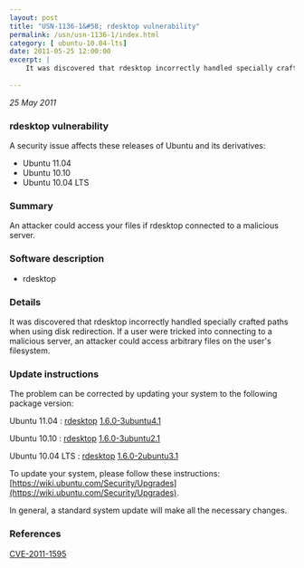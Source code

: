 ```yaml
---
layout: post
title: "USN-1136-1&#58; rdesktop vulnerability"
permalink: /usn/usn-1136-1/index.html
category: [ ubuntu-10.04-lts]
date: 2011-05-25 12:00:00
excerpt: |
    It was discovered that rdesktop incorrectly handled specially crafted paths when using disk redirection. If a user were tricked into connecting to a malicious server, an attacker could access arbitrary files on the user&#39;s filesystem. 
    
--- 
```

 
 

*25 May 2011*

### rdesktop vulnerability

A security issue affects these releases of Ubuntu and its derivatives:

* Ubuntu 11.04
* Ubuntu 10.10
* Ubuntu 10.04 LTS

### Summary

An attacker could access your files if rdesktop connected to a malicious server.

### Software description

* rdesktop 

### Details

It was discovered that rdesktop incorrectly handled specially crafted paths when using disk redirection. If a user were tricked into connecting to a malicious server, an attacker could access arbitrary files on the user&#39;s filesystem. 

### Update instructions

The problem can be corrected by updating your system to the following package version:

Ubuntu 11.04
 : [rdesktop](https://launchpad.net/ubuntu/+source/rdesktop) <span> [1.6.0-3ubuntu4.1](https://launchpad.net/ubuntu/+source/rdesktop/1.6.0-3ubuntu4.1) </span> 

Ubuntu 10.10
 : [rdesktop](https://launchpad.net/ubuntu/+source/rdesktop) <span> [1.6.0-3ubuntu2.1](https://launchpad.net/ubuntu/+source/rdesktop/1.6.0-3ubuntu2.1) </span> 

Ubuntu 10.04 LTS
 : [rdesktop](https://launchpad.net/ubuntu/+source/rdesktop) <span> [1.6.0-2ubuntu3.1](https://launchpad.net/ubuntu/+source/rdesktop/1.6.0-2ubuntu3.1) </span> 

To update your system, please follow these instructions: [https://wiki.ubuntu.com/Security/Upgrades](https://wiki.ubuntu.com/Security/Upgrades).

In general, a standard system update will make all the necessary changes. 

### References

 
 [CVE-2011-1595](http://people.ubuntu.com/~ubuntu-security/cve/CVE-2011-1595)
 

